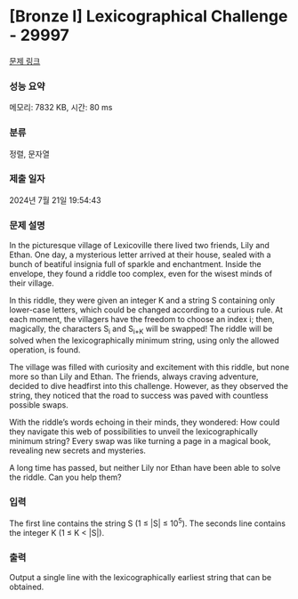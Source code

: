# [Bronze I] Lexicographical Challenge - 29997 

[문제 링크](https://www.acmicpc.net/problem/29997) 

### 성능 요약

메모리: 7832 KB, 시간: 80 ms

### 분류

정렬, 문자열

### 제출 일자

2024년 7월 21일 19:54:43

### 문제 설명

<p>In the picturesque village of Lexicoville there lived two friends, Lily and Ethan. One day, a mysterious letter arrived at their house, sealed with a bunch of beatiful insignia full of sparkle and enchantment. Inside the envelope, they found a riddle too complex, even for the wisest minds of their village.</p>

<p>In this riddle, they were given an integer K and a string S containing only lower-case letters, which could be changed according to a curious rule. At each moment, the villagers have the freedom to choose an index i; then, magically, the characters S<sub>i</sub> and S<sub>i+K</sub> will be swapped! The riddle will be solved when the lexicographically minimum string, using only the allowed operation, is found.</p>

<p>The village was filled with curiosity and excitement with this riddle, but none more so than Lily and Ethan. The friends, always craving adventure, decided to dive headfirst into this challenge. However, as they observed the string, they noticed that the road to success was paved with countless possible swaps.</p>

<p>With the riddle’s words echoing in their minds, they wondered: How could they navigate this web of possibilities to unveil the lexicographically minimum string? Every swap was like turning a page in a magical book, revealing new secrets and mysteries.</p>

<p>A long time has passed, but neither Lily nor Ethan have been able to solve the riddle. Can you help them?</p>

### 입력 

 <p>The first line contains the string S (1 ≤ |S| ≤ 10<sup>5</sup>). The seconds line contains the integer K (1 ≤ K < |S|).</p>

### 출력 

 <p>Output a single line with the lexicographically earliest string that can be obtained.</p>

